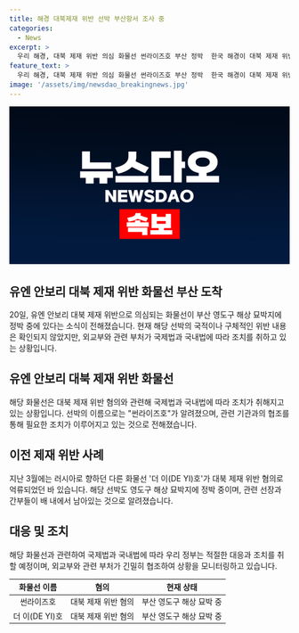 ```yaml
---
title: 해경 대북제재 위반 선박 부산항서 조사 중
categories:
  - News
excerpt: >
  우리 해경, 대북 제재 위반 의심 화물선 썬라이즈호 부산 정박  한국 해경이 대북 제재 위반 의심 화물선을 발견하여 부산 영도구에 정박시킨 사실이 밝혀졌다. 이에 대한 외교부의 조치와 협조가 예상되며, 선박의 국적과 위반 내용에 대한 자세한 확인이 진행 중이다. 지난 3월 발생한 러시아 화물선 더 이호 사건과 유사한 양상을 보이며, 관련 기관들이 긴밀히 협조하고 있는 것으로 전해졌다.
feature_text: >
  우리 해경, 대북 제재 위반 의심 화물선 썬라이즈호 부산 정박  한국 해경이 대북 제재 위반 의심 화물선을 발견하여 부산 영도구에 정박시킨 사실이 밝혀졌다. 이에 대한 외교부의 조치와 협조가 예상되며, 선박의 국적과 위반 내용에 대한 자세한 확인이 진행 중이다. 지난 3월 발생한 러시아 화물선 더 이호 사건과 유사한 양상을 보이며, 관련 기관들이 긴밀히 협조하고 있는 것으로 전해졌다.
image: '/assets/img/newsdao_breakingnews.jpg'
---
```


<p><img src="/assets/img/newsdao_breakingnews.jpg" alt="firstkoreanews 속보" /></p>

<h2 data-ke-size="size26">유엔 안보리 대북 제재 위반 화물선 부산 도착</h2>

<p data-ke-size="size16">20일, 유엔 안보리 대북 제재 위반으로 의심되는 화물선이 부산 영도구 해상 묘박지에 정박 중에 있다는 소식이 전해졌습니다. 현재 해당 선박의 국적이나 구체적인 위반 내용은 확인되지 않았지만, 외교부와 관련 부처가 국제법과 국내법에 따라 조치를 취하고 있는 상황입니다.</p>

<h2 data-ke-size="size26">유엔 안보리 대북 제재 위반 화물선</h2>

<p data-ke-size="size16">해당 화물선은 대북 제재 위반 혐의와 관련해 국제법과 국내법에 따라 조치가 취해지고 있는 상황입니다. 선박의 이름으로는 "썬라이즈호"가 알려졌으며, 관련 기관과의 협조를 통해 필요한 조치가 이루어지고 있는 것으로 전해졌습니다.</p>

<h2 data-ke-size="size26">이전 제재 위반 사례</h2>

<p data-ke-size="size16">지난 3월에는 러시아로 향하던 다른 화물선 '더 이(DE YI)호'가 대북 제재 위반 혐의로 억류되었던 바 있습니다. 해당 선박도 영도구 해상 묘박지에 정박 중이며, 관련 선장과 간부들이 배 내에서 남아있는 것으로 알려졌습니다.</p>

<h2 data-ke-size="size26">대응 및 조치</h2>

<p data-ke-size="size16">해당 화물선과 관련하여 국제법과 국내법에 따라 우리 정부는 적절한 대응과 조치를 취할 예정이며, 외교부와 관련 부처가 긴밀히 협조하여 상황을 모니터링하고 있습니다.</p>

<table>
    <thead>
        <tr>
            <th style="text-align: center;">화물선 이름</th>
            <th style="text-align: center;">혐의</th>
            <th style="text-align: center;">현재 상태</th>
        </tr>
    </thead>
    <tbody>
        <tr>
            <td style="text-align: center;">썬라이즈호</td>
            <td style="text-align: center;">대북 제재 위반 혐의</td>
            <td style="text-align: center;">부산 영도구 해상 묘박 중</td>
        </tr>
        <tr>
            <td style="text-align: center;">더 이(DE YI)호</td>
            <td style="text-align: center;">대북 제재 위반 혐의</td>
            <td style="text-align: center;">부산 영도구 해상 묘박 중</td>
        </tr>
    </tbody>
</table>

<p data-ke-size="size16">&nbsp;</p>

